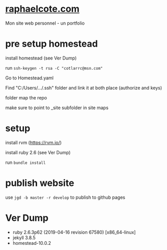 # [raphaelcote.com](raphaelcote.com)

Mon site web personnel - un portfolio

# pre setup homestead

install homestead (see Ver Dump)

run `ssh-keygen -t rsa -C "cotlarrc@msn.com"`

Go to Homestead.yaml

Find "C:/Users/.../.ssh" folder and link it at both place (authorize and keys)

folder map the repo

make sure to point to _site subfolder in site maps

# setup

install rvm (https://rvm.io/)

install ruby 2.6 (see Ver Dump)

run `bundle install`

# publish website

use `jgd -b master -r develop` to publish to github pages

# Ver Dump

- ruby 2.6.3p62 (2019-04-16 revision 67580) [x86_64-linux]
- jekyll 3.8.5
- homestead-10.0.2
